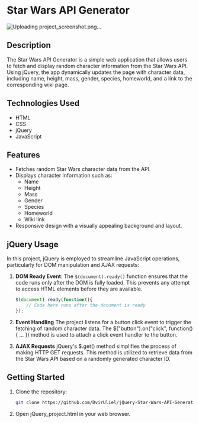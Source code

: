 # Star Wars API Generator

![Uploading project_screenshot.png…]()

## Description
The Star Wars API Generator is a simple web application that allows users to fetch and display random character information from the Star Wars API. Using jQuery, the app dynamically updates the page with character data, including name, height, mass, gender, species, homeworld, and a link to the corresponding wiki page.

## Technologies Used
- HTML
- CSS
- jQuery
- JavaScript

## Features
- Fetches random Star Wars character data from the API.
- Displays character information such as:
  - Name
  - Height
  - Mass
  - Gender
  - Species
  - Homeworld
  - Wiki link
- Responsive design with a visually appealing background and layout.
## jQuery Usage
In this project, jQuery is employed to streamline JavaScript operations, particularly for DOM manipulation and AJAX requests:

1. **DOM Ready Event**: 
   The `$(document).ready()` function ensures that the code runs only after the DOM is fully loaded. This prevents any attempt to access HTML elements before they are available.

   ```javascript
   $(document).ready(function(){
       // Code here runs after the document is ready
   });
   
2. **Event Handling**
   The project listens for a button click event to trigger the fetching of random character data.
   The $("button").on("click", function() { ... }) method is used to attach a click event handler to the button.

3. **AJAX Requests**
   jQuery's $.get() method simplifies the process of making HTTP GET requests.
   This method is utilized to retrieve data from the Star Wars API based on a randomly generated character ID.
   
## Getting Started
1. Clone the repository:
   ```bash
   git clone https://github.com/DvirUliel/jQuery-Star-Wars-API-Generator.git
2. Open jQuery_project.html in your web browser.
